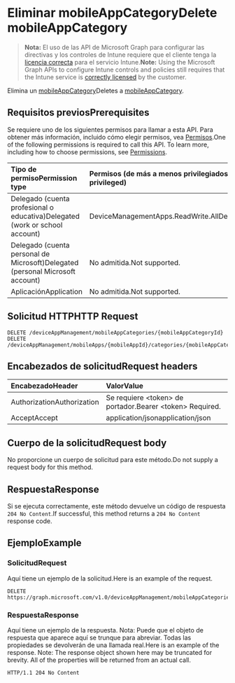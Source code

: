 # <a name="delete-mobileappcategory"></a><span data-ttu-id="80f1c-101">Eliminar mobileAppCategory</span><span class="sxs-lookup"><span data-stu-id="80f1c-101">Delete mobileAppCategory</span></span>

> <span data-ttu-id="80f1c-102">**Nota:** El uso de las API de Microsoft Graph para configurar las directivas y los controles de Intune requiere que el cliente tenga la [licencia correcta](https://go.microsoft.com/fwlink/?linkid=839381) para el servicio Intune.</span><span class="sxs-lookup"><span data-stu-id="80f1c-102">**Note:** Using the Microsoft Graph APIs to configure Intune controls and policies still requires that the Intune service is [correctly licensed](https://go.microsoft.com/fwlink/?linkid=839381) by the customer.</span></span>

<span data-ttu-id="80f1c-103">Elimina un [mobileAppCategory](../resources/intune_apps_mobileappcategory.md)</span><span class="sxs-lookup"><span data-stu-id="80f1c-103">Deletes a [mobileAppCategory](../resources/intune_apps_mobileappcategory.md).</span></span>
## <a name="prerequisites"></a><span data-ttu-id="80f1c-104">Requisitos previos</span><span class="sxs-lookup"><span data-stu-id="80f1c-104">Prerequisites</span></span>
<span data-ttu-id="80f1c-p101">Se requiere uno de los siguientes permisos para llamar a esta API. Para obtener más información, incluido cómo elegir permisos, vea [Permisos](../../../concepts/permissions_reference.md).</span><span class="sxs-lookup"><span data-stu-id="80f1c-p101">One of the following permissions is required to call this API. To learn more, including how to choose permissions, see [Permissions](../../../concepts/permissions_reference.md).</span></span>

|<span data-ttu-id="80f1c-107">Tipo de permiso</span><span class="sxs-lookup"><span data-stu-id="80f1c-107">Permission type</span></span>|<span data-ttu-id="80f1c-108">Permisos (de más a menos privilegiados)</span><span class="sxs-lookup"><span data-stu-id="80f1c-108">Permissions (from most to least privileged)</span></span>|
|:---|:---|
|<span data-ttu-id="80f1c-109">Delegado (cuenta profesional o educativa)</span><span class="sxs-lookup"><span data-stu-id="80f1c-109">Delegated (work or school account)</span></span>|<span data-ttu-id="80f1c-110">DeviceManagementApps.ReadWrite.All</span><span class="sxs-lookup"><span data-stu-id="80f1c-110">DeviceManagementApps.ReadWrite.All</span></span>|
|<span data-ttu-id="80f1c-111">Delegado (cuenta personal de Microsoft)</span><span class="sxs-lookup"><span data-stu-id="80f1c-111">Delegated (personal Microsoft account)</span></span>|<span data-ttu-id="80f1c-112">No admitida.</span><span class="sxs-lookup"><span data-stu-id="80f1c-112">Not supported.</span></span>|
|<span data-ttu-id="80f1c-113">Aplicación</span><span class="sxs-lookup"><span data-stu-id="80f1c-113">Application</span></span>|<span data-ttu-id="80f1c-114">No admitida.</span><span class="sxs-lookup"><span data-stu-id="80f1c-114">Not supported.</span></span>|

## <a name="http-request"></a><span data-ttu-id="80f1c-115">Solicitud HTTP</span><span class="sxs-lookup"><span data-stu-id="80f1c-115">HTTP Request</span></span>
<!-- {
  "blockType": "ignored"
}
-->
``` http
DELETE /deviceAppManagement/mobileAppCategories/{mobileAppCategoryId}
DELETE /deviceAppManagement/mobileApps/{mobileAppId}/categories/{mobileAppCategoryId}
```

## <a name="request-headers"></a><span data-ttu-id="80f1c-116">Encabezados de solicitud</span><span class="sxs-lookup"><span data-stu-id="80f1c-116">Request headers</span></span>
|<span data-ttu-id="80f1c-117">Encabezado</span><span class="sxs-lookup"><span data-stu-id="80f1c-117">Header</span></span>|<span data-ttu-id="80f1c-118">Valor</span><span class="sxs-lookup"><span data-stu-id="80f1c-118">Value</span></span>|
|:---|:---|
|<span data-ttu-id="80f1c-119">Authorization</span><span class="sxs-lookup"><span data-stu-id="80f1c-119">Authorization</span></span>|<span data-ttu-id="80f1c-120">Se requiere &lt;token&gt; de portador.</span><span class="sxs-lookup"><span data-stu-id="80f1c-120">Bearer &lt;token&gt; Required.</span></span>|
|<span data-ttu-id="80f1c-121">Accept</span><span class="sxs-lookup"><span data-stu-id="80f1c-121">Accept</span></span>|<span data-ttu-id="80f1c-122">application/json</span><span class="sxs-lookup"><span data-stu-id="80f1c-122">application/json</span></span>|

## <a name="request-body"></a><span data-ttu-id="80f1c-123">Cuerpo de la solicitud</span><span class="sxs-lookup"><span data-stu-id="80f1c-123">Request body</span></span>
<span data-ttu-id="80f1c-124">No proporcione un cuerpo de solicitud para este método.</span><span class="sxs-lookup"><span data-stu-id="80f1c-124">Do not supply a request body for this method.</span></span>

## <a name="response"></a><span data-ttu-id="80f1c-125">Respuesta</span><span class="sxs-lookup"><span data-stu-id="80f1c-125">Response</span></span>
<span data-ttu-id="80f1c-126">Si se ejecuta correctamente, este método devuelve un código de respuesta `204 No Content`.</span><span class="sxs-lookup"><span data-stu-id="80f1c-126">If successful, this method returns a `204 No Content` response code.</span></span>

## <a name="example"></a><span data-ttu-id="80f1c-127">Ejemplo</span><span class="sxs-lookup"><span data-stu-id="80f1c-127">Example</span></span>
### <a name="request"></a><span data-ttu-id="80f1c-128">Solicitud</span><span class="sxs-lookup"><span data-stu-id="80f1c-128">Request</span></span>
<span data-ttu-id="80f1c-129">Aquí tiene un ejemplo de la solicitud.</span><span class="sxs-lookup"><span data-stu-id="80f1c-129">Here is an example of the request.</span></span>
``` http
DELETE https://graph.microsoft.com/v1.0/deviceAppManagement/mobileAppCategories/{mobileAppCategoryId}
```

### <a name="response"></a><span data-ttu-id="80f1c-130">Respuesta</span><span class="sxs-lookup"><span data-stu-id="80f1c-130">Response</span></span>
<span data-ttu-id="80f1c-p102">Aquí tiene un ejemplo de la respuesta. Nota: Puede que el objeto de respuesta que aparece aquí se trunque para abreviar. Todas las propiedades se devolverán de una llamada real.</span><span class="sxs-lookup"><span data-stu-id="80f1c-p102">Here is an example of the response. Note: The response object shown here may be truncated for brevity. All of the properties will be returned from an actual call.</span></span>
``` http
HTTP/1.1 204 No Content
```








